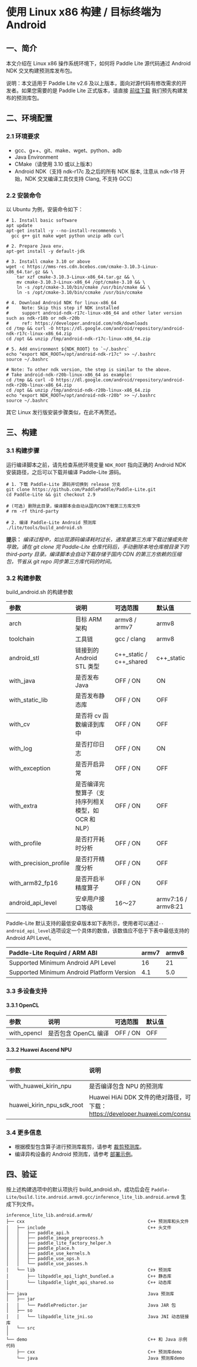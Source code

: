 # 使用 Linux x86 构建 / 目标终端为 Android 


## 一、简介

本文介绍在 Linux x86 操作系统环境下，如何将 Paddle Lite 源代码通过 Android NDK 交叉构建预测库发布包。

说明：本文适用于 Paddle Lite v2.6 及以上版本，面向对源代码有修改需求的开发者。如果您需要的是 Paddle Lite 正式版本，请直接 [前往下载](https://paddle-lite.readthedocs.io/zh/latest/quick_start/release_lib.html) 我们预先构建发布的预测库包。

## 二、环境配置

### 2.1 环境要求

- gcc、g++、git、make、wget、python、adb
- Java Environment
- CMake（请使用 3.10 或以上版本）
- Android NDK（支持 ndk-r17c 及之后的所有 NDK 版本, 注意从 ndk-r18 开始，NDK 交叉编译工具仅支持 Clang, 不支持 GCC）

### 2.2 安装命令

以 Ubuntu 为例，安装命令如下：

```shell
# 1. Install basic software
apt update
apt-get install -y --no-install-recommends \
  gcc g++ git make wget python unzip adb curl

# 2. Prepare Java env.
apt-get install -y default-jdk

# 3. Install cmake 3.10 or above
wget -c https://mms-res.cdn.bcebos.com/cmake-3.10.3-Linux-x86_64.tar.gz && \
    tar xzf cmake-3.10.3-Linux-x86_64.tar.gz && \
    mv cmake-3.10.3-Linux-x86_64 /opt/cmake-3.10 && \  
    ln -s /opt/cmake-3.10/bin/cmake /usr/bin/cmake && \
    ln -s /opt/cmake-3.10/bin/ccmake /usr/bin/ccmake

# 4. Download Android NDK for linux-x86_64
#     Note: Skip this step if NDK installed
#     support android-ndk-r17c-linux-x86_64 and other later version such as ndk-r18b or ndk-r20b 
#     ref: https://developer.android.com/ndk/downloads
cd /tmp && curl -O https://dl.google.com/android/repository/android-ndk-r17c-linux-x86_64.zip
cd /opt && unzip /tmp/android-ndk-r17c-linux-x86_64.zip

# 5. Add environment ${NDK_ROOT} to `~/.bashrc` 
echo "export NDK_ROOT=/opt/android-ndk-r17c" >> ~/.bashrc
source ~/.bashrc

# Note: To other ndk version, the step is similar to the above.
# Take android-ndk-r20b-linux-x86_64 as example:
cd /tmp && curl -O https://dl.google.com/android/repository/android-ndk-r20b-linux-x86_64.zip
cd /opt && unzip /tmp/android-ndk-r20b-linux-x86_64.zip
echo "export NDK_ROOT=/opt/android-ndk-r20b" >> ~/.bashrc
source ~/.bashrc
```

其它 Linux 发行版安装步骤类似，在此不再赘述。


## 三、构建

### 3.1 构建步骤

运行编译脚本之前，请先检查系统环境变量 `NDK_ROOT` 指向正确的 Android NDK 安装路径，之后可以下载并编译 Paddle-Lite 源码。

```shell
# 1. 下载 Paddle-Lite 源码并切换到 release 分支
git clone https://github.com/PaddlePaddle/Paddle-Lite.git
cd Paddle-Lite && git checkout 2.9

# (可选) 删除此目录，编译脚本会自动从国内CDN下载第三方库文件
# rm -rf third-party

# 2. 编译 Paddle-Lite Android 预测库
./lite/tools/build_android.sh
```

**提示：** *编译过程中，如出现源码编译耗时过长，通常是第三方库下载过慢或失败导致。请在 git clone 完 Paddle-Lite 仓库代码后，手动删除本地仓库根目录下的 third-party 目录。编译脚本会自动下载存储于国内 CDN 的第三方依赖的压缩包，节省从 git repo 同步第三方库代码的时间。*

### 3.2 构建参数

build_android.sh 的构建参数

| 参数 | 说明 | 可选范围 | 默认值 |
| :-- | :-- | :-- | :-- |
| arch          |  目标 ARM 架构   |  armv8 / armv7   |  armv8   |
| toolchain   |  工具链  |  gcc / clang |  armv8   |
| android_stl   |  链接到的 Android STL 类型  |  c++\_static / c++\_shared  |  c++\_static   |
| with_java   |  是否发布 Java  |  OFF / ON  |  ON   |
| with_static\_lib   |  是否发布静态库  |  OFF / ON  |  OFF   |
| with_cv   |  是否将 cv 函数编译到库中  |  OFF / ON  |  OFF   |
| with_log   |  是否打印日志  |  OFF / ON |  ON   |
| with_exception   |  是否开启异常  |  OFF / ON  |  OFF   |
| with_extra   |  是否编译完整算子（支持序列相关模型，如 OCR 和 NLP）  |  OFF / ON  | OFF   |
| with_profile   |  是否打开耗时分析  |  OFF / ON  |  OFF   |
| with_precision\_profile   |  是否打开精度分析  |  OFF / ON  |  OFF   |
| with_arm82\_fp16   |  是否开启半精度算子  |  OFF / ON  |  OFF   |
| android_api\_level   |  安卓用户接口等级  |  16～27  |  armv7:16 / armv8:21   |

Paddle-Lite 默认支持的最低安卓版本如下表所示，使用者可以通过`--android_api_level`选项设定一个具体的数值，该数值应不低于下表中最低支持的 Android API Level。

| Paddle-Lite Requird / ARM ABI                | armv7 | armv8 |
| :-- | :-- | :-- |
| Supported Minimum Android API Level          |  16   |  21   |
| Supported Minimum Android Platform Version   |  4.1  |  5.0  |

### 3.3 多设备支持

#### 3.3.1 OpenCL

| 参数 | 说明 | 可选范围 | 默认值 |
| :-- | :-- | :-- | :-- |
| with_opencl | 是否包含 OpenCL 编译 |  OFF / ON   |  OFF   |


#### 3.3.2 Huawei Ascend NPU

| 参数 | 说明 | 可选范围 | 默认值 |
| :-- | :-- | :-- | :-- |
| with_huawei\_kirin\_npu |  是否编译包含 NPU 的预测库  | OFF/ON |  armv8   |
| huawei_kirin\_npu\_sdk\_root |  Huawei HiAi DDK 文件的绝对路径，可从以下网址下载： https://developer.huawei.com/consumer/cn/hiai  |  gcc / clang |  armv8   |


### 3.4 更多信息

- 根据模型包含算子进行预测库裁剪，请参考 [裁剪预测库](https://paddle-lite.readthedocs.io/zh/latest/source_compile/library_tailoring.html)。
- 编译异构设备的 Android 预测库，请参考 [部署示例](https://paddle-lite.readthedocs.io/zh/latest/index.html)。


## 四、验证

按上述构建选项中的默认项执行 build_android.sh，成功后会在 `Paddle-Lite/build.lite.android.armv8.gcc/inference_lite_lib.android.armv8` 生成下列文件。

```shell
inference_lite_lib.android.armv8/
├── cxx                                               C++ 预测库和头文件
│   ├── include                                       C++ 头文件
│   │   ├── paddle_api.h
│   │   ├── paddle_image_preprocess.h
│   │   ├── paddle_lite_factory_helper.h
│   │   ├── paddle_place.h
│   │   ├── paddle_use_kernels.h
│   │   ├── paddle_use_ops.h
│   │   └── paddle_use_passes.h
│   └── lib                                           C++ 预测库
│       ├── libpaddle_api_light_bundled.a             C++ 静态库
│       └── libpaddle_light_api_shared.so             C++ 动态库
│
├── java                                              Java 预测库
│   ├── jar
│   │   └── PaddlePredictor.jar                       Java JAR 包
│   ├── so
│   │   └── libpaddle_lite_jni.so                     Java JNI 动态链接库
│   └── src
│
└── demo                                              C++ 和 Java 示例代码
    ├── cxx                                           C++ 预测库demo
    └── java                                          Java 预测库demo
```

